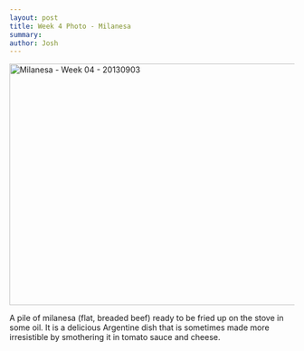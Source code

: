```yaml
---
layout: post
title: Week 4 Photo - Milanesa
summary:
author: Josh
---
```


<a href="http://www.flickr.com/photos/jbranchaud/9802348214/"
title="Milanesa - Week 04 - 20130903 by jbranchaud, on Flickr"><img
src="http://farm6.staticflickr.com/5347/9802348214_621ed021f7_z.jpg"
width="640" height="427" alt="Milanesa - Week 04 - 20130903"></a>

A pile of milanesa (flat, breaded beef) ready to be fried up on the stove in
some oil. It is a delicious Argentine dish that is sometimes made more
irresistible by smothering it in tomato sauce and cheese.

